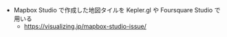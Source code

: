 - Mapbox Studio で作成した地図タイルを Kepler.gl や Foursquare Studio で用いる
  - https://visualizing.jp/mapbox-studio-issue/
